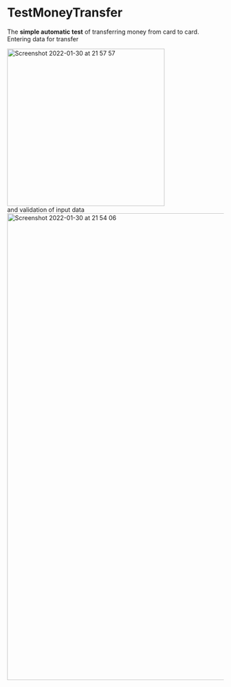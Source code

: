 # TestMoneyTransfer
The **simple automatic test** of transferring money from card to card.<br>
Entering data for transfer<br>

<img width="366" alt="Screenshot 2022-01-30 at 21 57 57" src="https://user-images.githubusercontent.com/97693808/151715426-f87499ef-26b9-4249-a87f-866f4c9a5742.png"><br>
and validation of input data<br>
<img width="1086" alt="Screenshot 2022-01-30 at 21 54 06" src="https://user-images.githubusercontent.com/97693808/151715284-f176e2db-c8e3-4f8d-a53f-660670361fc0.png"><br>

